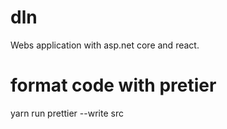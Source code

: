 # dln
Webs application with asp.net core and react.

# format code with pretier
yarn run prettier --write src
